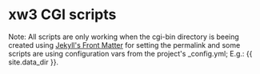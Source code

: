 # xw3 CGI scripts

Note: All scripts are only working when the cgi-bin directory is beeing created using [Jekyll's Front Matter](https://jekyllrb.com/docs/front-matter/) for setting the permalink and some scripts are using configuration vars from the project's _config.yml; E.g.: {{ site.data_dir }}.


